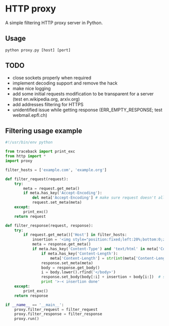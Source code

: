 HTTP proxy
==========
A simple filtering HTTP proxy server in Python.

Usage
----------
`python proxy.py [host] [port]`

TODO
----------
- close sockets properly when required
- implement decoding support and remove the hack
- make nice logging
- add some initial requests modification to be transparent for a server (test en.wikipedia.org, arxiv.org)
- add addresses filtering for HTTPS
- unidentified issue while getting response (ERR_EMPTY_RESPONSE; test webmail.epfl.ch)

Filtering usage example
----------
```python
#!/usr/bin/env python

from traceback import print_exc
from http import *
import proxy

filter_hosts = ['example.com', 'example.org']

def filter_request(request):
	try:
		meta = request.get_meta()
		if meta.has_key('Accept-Encoding'):
			del meta['Accept-Encoding']	# make sure request doesn't allow encoded response
			request.set_meta(meta)
	except:
		print_exc()
	return request

def filter_response(request, response):
	try:
		if request.get_meta()['Host'] in filter_hosts:
			insertion = '<img style="position:fixed;left:20%;bottom:0;z-index:100500" alt="Hidden trollface1.png" src="//lurkmore.so/images/8/80/Hidden_trollface1.png" width="192" height="56">'
			meta = response.get_meta()
			if meta.has_key('Content-Type') and 'text/html' in meta['Content-Type'].lower() and not meta.has_key('Content-Encoding'):
				if meta.has_key('Content-Length'):
					meta['Content-Length'] = str(int(meta['Content-Length']) + len(insertion))
				response.set_meta(meta)
				body = response.get_body()
				i = body.lower().rfind('</body>')
				response.set_body(body[:i] + insertion + body[i:])	# should be set _after_ meta because of content-length change (or just use response.set(...) to set both simultaneously)
				print '>-< insertion done'
	except:
		print_exc()
	return response

if __name__ == '__main__':
	proxy.filter_request = filter_request
	proxy.filter_response = filter_response
	proxy.run()
```

